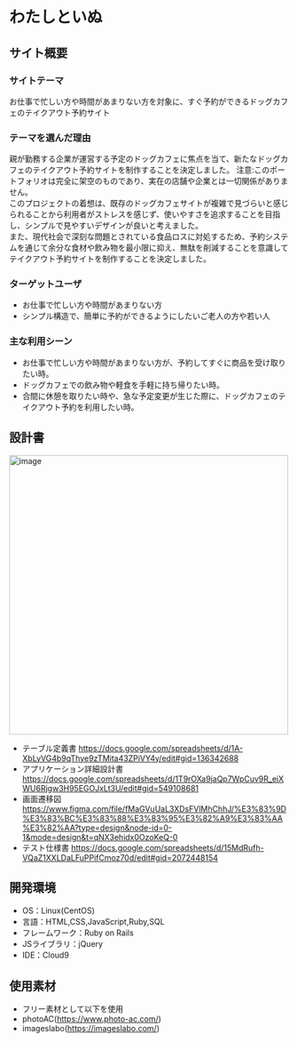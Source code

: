 # わたしといぬ
## サイト概要
### サイトテーマ
お仕事で忙しい方や時間があまりない方を対象に、すぐ予約ができるドッグカフェのテイクアウト予約サイト
### テーマを選んだ理由
親が勤務する企業が運営する予定のドッグカフェに焦点を当て、新たなドッグカフェのテイクアウト予約サイトを制作することを決定しました。
注意:このポートフォリオは完全に架空のものであり、実在の店舗や企業とは一切関係がありません。<br>
このプロジェクトの着想は、既存のドッグカフェサイトが複雑で見づらいと感じられることから利用者がストレスを感じず、使いやすさを追求することを目指し、シンプルで見やすいデザインが良いと考えました。<br>
また、現代社会で深刻な問題とされている食品ロスに対処するため、予約システムを通じて余分な食材や飲み物を最小限に抑え、無駄を削減することを意識してテイクアウト予約サイトを制作することを決定しました。
### ターゲットユーザ
- お仕事で忙しい方や時間があまりない方
- シンプル構造で、簡単に予約ができるようにしたいご老人の方や若い人
### 主な利用シーン
- お仕事で忙しい方や時間があまりない方が、予約してすぐに商品を受け取りたい時。
- ドッグカフェでの飲み物や軽食を手軽に持ち帰りたい時。
- 合間に休憩を取りたい時や、急な予定変更が生じた際に、ドッグカフェのテイクアウト予約を利用したい時。
## 設計書
<img width="503" alt="image" src="https://github.com/yuta0108/watashi_to_inu/assets/144692127/bdcff226-487f-4b7b-b470-b8fc1614fa4b">

- テーブル定義書
https://docs.google.com/spreadsheets/d/1A-XbLyVG4b9qThye9zTMita43ZPiVY4y/edit#gid=136342688
- アプリケーション詳細設計書
https://docs.google.com/spreadsheets/d/1T9rOXa9jaQp7WpCuv9R_eiXWU6Rjgw3H95EGOJxLt3U/edit#gid=549108681
- 画面遷移図
https://www.figma.com/file/fMaGVuUaL3XDsFVlMhChhJ/%E3%83%9D%E3%83%BC%E3%83%88%E3%83%95%E3%82%A9%E3%83%AA%E3%82%AA?type=design&node-id=0-1&mode=design&t=qNX3ehidx0OzoKeQ-0
- テスト仕様書
https://docs.google.com/spreadsheets/d/15MdRufh-VQaZ1XXLDaLFuPPifCmoz70d/edit#gid=2072448154


## 開発環境
- OS：Linux(CentOS)
- 言語：HTML,CSS,JavaScript,Ruby,SQL
- フレームワーク：Ruby on Rails
- JSライブラリ：jQuery
- IDE：Cloud9

## 使用素材
- フリー素材として以下を使用
- photoAC(https://www.photo-ac.com/)
- imageslabo(https://imageslabo.com/)
